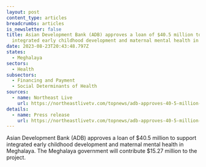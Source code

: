 ```yaml
---
layout: post
content_type: articles
breadcrumbs: articles
is_newsletter: false
title: Asian Development Bank (ADB) approves a loan of $40.5 million to support
  integrated early childhood development and maternal mental health in Meghalaya
date: 2023-08-23T20:43:48.797Z
states:
  - Meghalaya
sectors:
  - Health
subsectors:
  - Financing and Payment
  - Social Determinants of Health
sources:
  - name: Northeast Live
    url: https://northeastlivetv.com/topnews/adb-approves-40-5-million-loan-to-meghalaya-govt-for-childcare-and-maternal-mental-health/
details:
  - name: Press release
    url: https://northeastlivetv.com/topnews/adb-approves-40-5-million-loan-to-meghalaya-govt-for-childcare-and-maternal-mental-health/
---
```

Asian Development Bank (ADB) approves a loan of $40.5 million to support integrated early childhood development and maternal mental health in Meghalaya. The Meghalaya government will contribute $15.27 million to the project.
